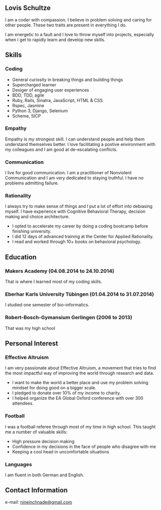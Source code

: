 ## Lovis Schultze

I am a coder with compassion. I believe in problem solving and caring for other people. These two traits are present in everything I do.

I am energetic to a fault and I love to throw myself into projects, especially when I get to rapidly learn and develop new skills. 

## Skills

### Coding 

* General curiosity in breaking things and building things
* Supercharged learner
* Desiger of engaging user experiences
* BDD, TDD, agile
* Ruby, Rails, Sinatra, JavaScript, HTML & CSS
* Rspec, Jasmine
* Python 3, Django, Selenium
* Scheme, SICP

### Empathy

Empathy is my strongest skill. I can understand people and help them understand themselves better. I love facilitating a postive environment with my colleagues and I am good at de-escalating conflicts.

### Communication

I live for good communication. I am a practitioner of Nonviolent Communication and I am very dedicated to staying truthful. I have no problems admitting failure. 

### Rationality

I always try to make sense of things and I put a lot of effort into debiasing myself. I have experience with Cognitive Behavioral Therapy, decision making and choice architecture.

* I opted to accelerate my career by doing a coding bootcamp before finishing university.
* I did 12 days of advanced training at the Center for Applied Rationality.
* I read and worked through 10+ books on behavioral psychology.


## Education 

### Makers Academy (04.08.2014 to 24.10.2014)
That is where I learned most of my coding skills. 

### Eberhar Karls University Tübingen (01.04.2014 to 31.07.2014)
I studied one semester of bio-informatics.

### Robert-Bosch-Gymansium Gerlingen (2006 to 2013)
That was my high school

## Personal Interest

### Effective Altruism

I am very passionate about Effective Altruism, a movement that tries to find the most impactful way of improving the world through research and data.

 * I want to make the world a better place and use my problem solving mindset for doing good on a bigger scale.
 * I pledged to donate over 10% of my income to charity.
 * I helped organize the EA Global Oxford conference with over 300 attendees. 

### Football 

I was a football referee through most of my time in high school. This taught me a number of valuable skills:

* High pressure decision making
* Confidence in my decisions in the face of people who disagree with me
* Keeping a cool head in uncomfortable situations 

### Languages

I am fluent in both German and English.


## Contact Information

e-mail: nineinchnade@gmail.com
